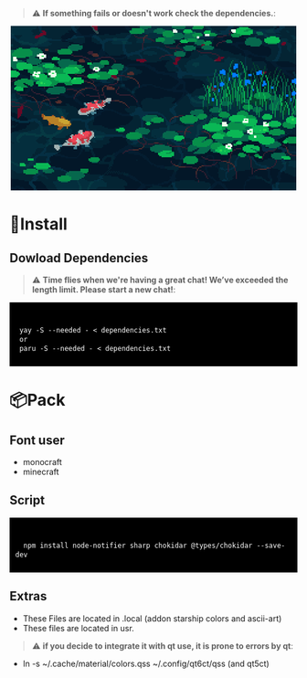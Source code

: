 > :warning: **If something fails or doesn't work check the dependencies.**: 

<p align="center">
  <picture>
    <img src="/assets/koi.gif">
  </picture>
</p>

# 💾Install

## Dowload Dependencies 

> :warning: **Time flies when we're having a great chat! We’ve exceeded the length limit. Please start a new chat!**:

<div style="background-color: black; color: white; padding: 10px;">
<pre><code>
 yay -S --needed - < dependencies.txt
 or 
 paru -S --needed - < dependencies.txt
</code></pre>
</div>

# 📦Pack

## Font user 

- monocraft
- minecraft

## Script

<div style="background-color: black; color: white; padding: 10px;">
<pre><code>
  npm install node-notifier sharp chokidar @types/chokidar --save-dev
</code></pre>
</div>

## Extras

- These Files are located in .local (addon starship colors and ascii-art)
- These files are located in usr.

> :warning: **if you decide to integrate it with qt use, it is prone to errors by qt**:
- ln -s ~/.cache/material/colors.qss ~/.config/qt6ct/qss (and qt5ct)
